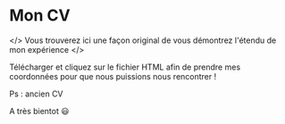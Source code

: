 # Mon CV #

</> Vous trouverez ici une façon original de vous démontrez l'étendu de mon expérience </>

Télécharger et cliquez sur le fichier HTML afin de prendre mes coordonnées pour que nous puissions nous rencontrer !

Ps : ancien CV

A très bientot 😃
